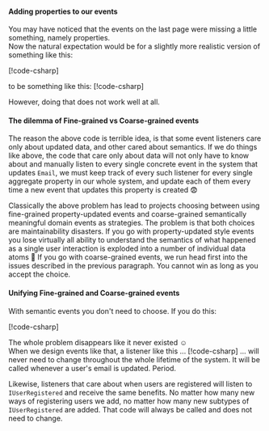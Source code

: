 ﻿#### Adding properties to our events
You may have noticed that the events on the last page were missing a little something, namely properties.\
Now the natural expectation would be for a slightly more realistic version of something like this:

[!code-csharp[](property-updated-events.cs#IUserCreated)]

to be something like this:
[!code-csharp[](property-updated-events.cs#IUserEmailEventsNaive)]

However, doing that does not work well at all.

#### The dilemma of Fine-grained vs Coarse-grained events
The reason the above code is terrible idea, is that some event listeners care only about updated data, and other cared about semantics. If we do things like above, the code that care only about data will not only have to know about and manually listen to every single concrete event in the system that updates `Email`, we must keep track of every such listener for every single aggregate property in our whole system, and update  each of them every time a new event that updates this property is created :fearful:

Classically the above problem has lead to projects choosing between using fine-grained property-updated events and coarse-grained semantically meaningful domain events as strategies. The problem is that both choices are maintainability disasters. If you go with property-updated style events you lose virtually all ability to understand the semantics of what happened as a single user interaction is exploded into a number of individual data atoms :grimacing: If you go with coarse-grained events, we run head first into the issues described in the previous paragraph. You cannot win as long as you accept the choice. 

#### Unifying Fine-grained and Coarse-grained events
With semantic events you don't need to choose. If you do this: 

[!code-csharp[](property-updated-events.cs#IUserEmailEventsWorking)]

The whole problem disappears like it never existed :relaxed:\
When we design events like that, a listener like this ...
[!code-csharp[](property-updated-events.cs#EmailPropertyUpdatedListener)]
... will never need to change throughout the whole lifetime of the system. It will be called whenever a user's email is updated. Period.

Likewise, listeners that care about when users are registered will listen to `IUserRegistered` and receive the same benefits. No matter how many new ways of registering users we add, no matter how many new subtypes of `IUserRegistered` are added. That code will always be called and does not need to change.

